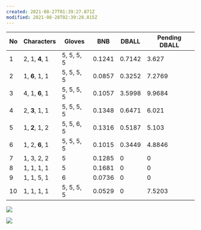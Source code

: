 ```yaml
---
created: 2021-08-27T01:39:27.871Z
modified: 2021-08-28T02:39:28.815Z
---
```

|  No | Characters  |  Gloves  |    BNB | DBALL | Pending DBALL |
|---|---| --- | --- | --- | ---|
|   1 | 2, 1, **4**, 1  |   5, 5, 5, 5 | 0.1241| 0.7142 | 3.627 |
|   2   | 1, **6**, 1, 1|   5, 5, 5, 5 |0.0857| 0.3252 | 7.2769 |
|  3 | 4, 1, **6**, 1|   5, 5, 5, 5|0.1057 | 3.5998 | 9.9684 |
|  4| 2, **3**, 1, 1  |   5, 5, 5, 5 |0.1348| 0.6471 | 6.021 |
|  5| 1, **2**, 1, 2   |   5, 5, 6, 5|0.1316 | 0.5187 | 5.103 |
|  6 | 1, 2, **6**, 1  |   5, 5, 5, 5 |0.1015 | 0.3449 | 4.8846 |
|  7|  1, 3, 2, 2  |   5|0.1285 | 0 | 0 |
|  8 |  1, 1, 1, 1  |   5  |0.1681 | 0 | 0 |
|  9 |  1, 1, 5, 1  |   6|0.0736 | 0 | 0 |
| 10  |  1, 1, 1, 1 |   5, 5, 5, 5|0.0529 | 0 | 7.5203|


![](https://i.loli.net/2021/08/27/nkvVBSXqr6yIFN7.jpg)  

![](https://i.loli.net/2021/08/27/7bxwoGhDezNmTsS.jpg)  



